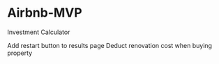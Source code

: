 # Airbnb-MVP

Investment Calculator

Add restart button to results page 
Deduct renovation cost when buying property